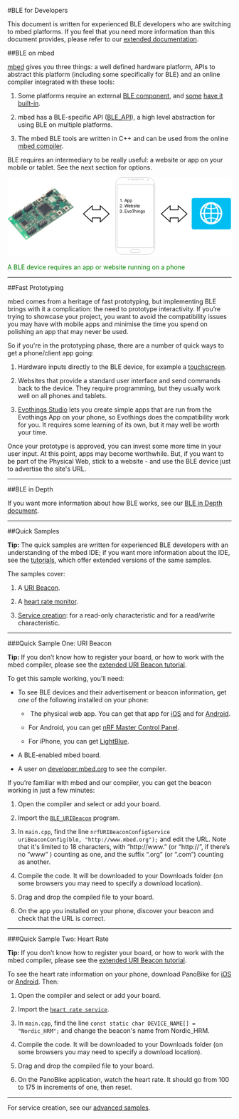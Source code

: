 #BLE for Developers

This document is written for experienced BLE developers who are switching to mbed platforms. If you feel that you need more information than this document provides, please refer to our [extended documentation](/GettingStarted/DesignersIntro/).

##BLE on mbed

[mbed](http://developer.mbed.org) gives you three things: a well defined hardware platform, APIs to abstract this platform (including some specifically for BLE) and an online compiler integrated with these tools:

1. Some platforms require an external [BLE component](http://developer.mbed.org/components/cat/bluetooth/), and [some](http://developer.mbed.org/platforms/mbed-HRM1017/) [have it](http://developer.mbed.org/platforms/RedBearLab-BLE-Nano/) [built-in](http://developer.mbed.org/platforms/Nordic-nRF51-Dongle/).

2. mbed has a BLE-specific API ([BLE_API](http://developer.mbed.org/teams/Bluetooth-Low-Energy/code/BLE_API/file/1956023d42fb/README.md)), a high level abstraction for using BLE on multiple platforms.
	
3. The mbed BLE tools are written in C++ and can be used from the online [mbed compiler](https://developer.mbed.org/compiler/).

BLE requires an intermediary to be really useful: a website or app on your mobile or tablet. See the next section for options.

<img align="center">![Connecting](/GettingStarted/Images/ConnectDiagram.png "A BLE device requires an app or website running on a phone")</img>

<span align="center" style="color:green">A BLE device requires an app or website running on a phone</span>

___


##Fast Prototyping

mbed comes from a heritage of fast prototyping, but implementing BLE brings with it a complication: the need to prototype interactivity. If you’re trying to showcase your project, you want to avoid the compatibility issues you may have with mobile apps and minimise the time you spend on polishing an app that may never be used.

So if you're in the prototyping phase, there are a number of quick ways to get a phone/client app going:

1. Hardware inputs directly to the BLE device, for example a [touchscreen](http://developer.mbed.org/components/cat/touchscreen/).

2. Websites that provide a standard user interface and send commands back to the device. They require programming, but they usually work well on all phones and tablets.

3. [Evothings Studio](http://evothings.com/getting-started-with-evothings-studio-in-90-seconds/) lets you create simple apps that are run from the Evothings App on your phone, so Evothings does the compatibility work for you. It requires some learning of its own, but it may well be worth your time.

Once your prototype is approved, you can invest some more time in your user input. At this point, apps may become worthwhile. But, if you want to be part of the Physical Web, stick to a website - and use the BLE device just to advertise the site's URL.

___

##BLE in Depth

If you want more information about how BLE works, see our [BLE in Depth document](/InDepth/BLEInDepth/). 

___

##Quick Samples

**Tip:** The quick samples are written for experienced BLE developers with an understanding of the mbed IDE; if you want more information about the IDE, see the [tutorials](/GettingStarted/IntroSamples/), which offer extended versions of the same samples. 

The samples cover:

1. A [URI Beacon](#uribeaconsample).
	
2. A [heart rate monitor](#hearratesample).
	
3. [Service creation](/AdvSamples/Overview/): for a read-only characteristic and for a read/write characteristic.

____

<a name="uribeaconsample">
###Quick Sample One: URI Beacon
</a>

**Tip:** If you don’t know how to register your board, or how to work with the mbed compiler, please see the [extended URI Beacon tutorial](/GettingStarted/URIBeacon/). 

To get this sample working, you'll need:

+ To see BLE devices and their advertisement or beacon information, get *one* of the following installed on your phone: 

	-  The physical web app. You can get that app for [iOS](https://itunes.apple.com/us/app/physical-web/id927653608?mt=8) and for 
[Android](https://play.google.com/store/apps/details?id=physical_web.org.physicalweb).

	- For Android, you can get [nRF Master Control Panel](https://play.google.com/store/apps/detailsid=no.nordicsemi.android.mcp&hl=en).

	- For iPhone, you can get [LightBlue](https://itunes.apple.com/gb/app/lightblue-bluetooth-low-energy/id557428110?mt=8).

+ A BLE-enabled mbed board.

+ A user on [developer.mbed.org](developer.mbed.org) to see the compiler.

If you’re familiar with mbed and our compiler, you can get the beacon working in just a few minutes:

1. Open the compiler and select or add your board.

2. Import the [``BLE_URIBeacon``](http://developer.mbed.org/teams/Bluetooth-Low-Energy/code/BLE_URIBeacon/) program.

3. In ``main.cpp``, find the line ``nrfURIBeaconConfigService uriBeaconConfig(ble, "http://www.mbed.org");`` and edit the URL. Note that it's limited to 18 characters, with “http://www.” (or “http://”, if there’s no “www” ) counting as one, and the suffix “.org” (or “.com”) counting as another.

5. Compile the code. It will be downloaded to your Downloads folder (on some browsers you may need to specify a download location).

6. Drag and drop the compiled file to your board.

7. On the app you installed on your phone, discover your beacon and check that the URL is correct.

____

<a name="hearratesample">
###Quick Sample Two: Heart Rate
</a>

**Tip:** If you don’t know how to register your board, or how to work with the mbed compiler, please see the [extended URI Beacon tutorial](/GettingStarted/URIBeacon/). 

To see the heart rate information on your phone, download PanoBike for [iOS](https://itunes.apple.com/gb/app/panobike/id567403997?mt=8) or [Android](https://play.google.com/store/apps/details?id=com.topeak.panobike&hl=en). Then:

1. Open the compiler and select or add your board.

2. Import the [``heart rate service``](http://developer.mbed.org/teams/Bluetooth-Low-Energy/code/BLE_HeartRate/).

3. In ``main.cpp``, find the line ``const static char DEVICE_NAME[] = "Nordic_HRM";`` and change the beacon's name from Nordic_HRM. 

4. Compile the code. It will be downloaded to your Downloads folder (on some browsers you may need to specify a download location).

5. Drag and drop the compiled file to your board.

6. On the PanoBike application, watch the heart rate. It should go from 100 to 175 in increments of one, then reset.

____

For service creation, see our [advanced samples](/AdvSamples/Overview/).
